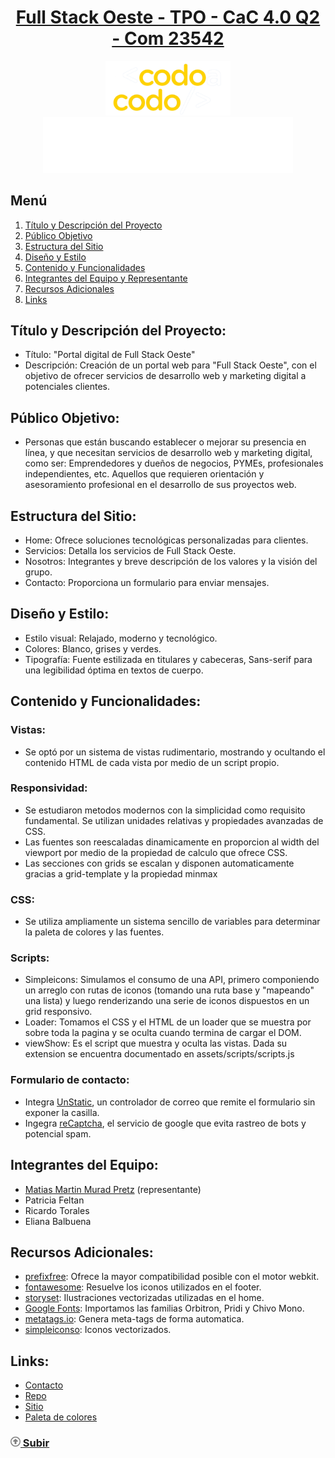 <div align="center">
    <a href="https://matipretz.github.io/fullstackoeste"><h1>Full Stack Oeste - TPO - CaC 4.0 Q2 - Com 23542</h1></a>
    <img alt="bac logo" src="assets/images/readme/logo-CAC.webp" width="200px" />
    <img alt="cac logo" src="assets/images/readme/bac.png" width="400" />  
</div>

## Menú
1. [Título y Descripción del Proyecto](#título-y-descripción-del-proyecto)
2. [Público Objetivo](#público-objetivo)   
3. [Estructura del Sitio](#estructura-del-sitio)
4. [Diseño y Estilo](#diseño-y-estilo)
5. [Contenido y Funcionalidades](#contenido-y-funcionalidades)
6. [Integrantes del Equipo y Representante](#integrantes-del-equipo-y-representante)
7. [Recursos Adicionales](#recursos-adicionales)
8. [Links](#links)

## Título y Descripción del Proyecto:
- Título: "Portal digital de Full Stack Oeste"
- Descripción: Creación de un portal web para "Full Stack Oeste", con el objetivo de ofrecer servicios de desarrollo web y marketing digital a potenciales clientes.

## Público Objetivo:
- Personas que están buscando establecer o mejorar su presencia en línea, y que necesitan servicios de desarrollo web y marketing digital, como ser: Emprendedores y dueños de negocios, PYMEs, profesionales independientes, etc. Aquellos que requieren orientación y asesoramiento profesional en el desarrollo de sus proyectos web.

## Estructura del Sitio:
- Home: Ofrece soluciones tecnológicas personalizadas para clientes.
- Servicios: Detalla los servicios de Full Stack Oeste.
- Nosotros: Integrantes y breve descripción de los valores y la visión del grupo.
- Contacto: Proporciona un formulario para enviar mensajes.

## Diseño y Estilo:
- Estilo visual: Relajado, moderno y tecnológico.
- Colores: Blanco, grises y verdes.
- Tipografía: Fuente estilizada en titulares y cabeceras, Sans-serif para una legibilidad óptima en textos de cuerpo.

## Contenido y Funcionalidades:
### Vistas: 
- Se optó por un sistema de vistas rudimentario, mostrando y ocultando el contenido HTML de cada vista por medio de un script propio.
### Responsividad: 
- Se estudiaron metodos modernos con la simplicidad como requisito fundamental. Se utilizan unidades relativas y propiedades avanzadas de CSS. 
- Las fuentes son reescaladas dinamicamente en proporcion al width del viewport por medio de la propiedad de calculo que ofrece CSS. 
- Las secciones con grids se escalan y disponen automaticamente gracias a grid-template y la propiedad minmax
### CSS: 
- Se utiliza ampliamente un sistema sencillo de variables para determinar la paleta de colores y las fuentes.
### Scripts:
- Simpleicons: Simulamos el consumo de una API, primero componiendo un arreglo con rutas de iconos (tomando una ruta base y "mapeando" una lista) y luego renderizando una serie de iconos dispuestos en un grid responsivo.
- Loader: Tomamos el CSS y el HTML de un loader que se muestra por sobre toda la pagina y se oculta cuando termina de cargar el DOM.
- viewShow: Es el script que muestra y oculta las vistas. Dada su extension se encuentra documentado en assets/scripts/scripts.js
### Formulario de contacto:
- Integra [UnStatic](https://forms.un-static.com/), un controlador de correo que remite el formulario sin exponer la casilla.
- Ingegra [reCaptcha](https://www.google.com/recaptcha/about/), el servicio de google que evita rastreo de bots y potencial spam.

## Integrantes del Equipo:
- [Matias Martin Murad Pretz](https://www.linkedin.com/in/matiasmurad/) (representante)
- Patricia Feltan
- Ricardo Torales
- Eliana Balbuena
  
## Recursos Adicionales:
- [prefixfree](https://github.com/LeaVerou/prefixfree): Ofrece la mayor compatibilidad posible con el motor webkit.
- [fontawesome](https://fontawesome.com/): Resuelve los iconos utilizados en el footer.
- [storyset](https://storyset.com/): Ilustraciones vectorizadas utilizadas en el home.
- [Google Fonts](https://fonts.google.com/): Importamos las familias Orbitron, Pridi y Chivo Mono.
- [metatags.io](https://metatags.io/): Genera meta-tags de forma automatica.
- [simpleiconso](https://simpleicons.org/): Iconos vectorizados.


## Links:
- [Contacto](mailto:contact.me@altmails.com?subject=[FSO])
- [Repo](https://github.com/matipretz/fullstackoeste)
- [Sitio](https://matipretz.github.io/fullstackoeste)
- [Paleta de colores](https://coolors.co/visualizer/252525-004643-101010-F0FFF0)

### [<svg height="1rem" viewBox="0 0 512 512"><path d="M256 48a208 208 0 1 1 0 416 208 208 0 1 1 0-416zm0 464A256 256 0 1 0 256 0a256 256 0 1 0 0 512zM135.1 217.4c-4.5 4.2-7.1 10.1-7.1 16.3c0 12.3 10 22.3 22.3 22.3H208v96c0 17.7 14.3 32 32 32h32c17.7 0 32-14.3 32-32V256h57.7c12.3 0 22.3-10 22.3-22.3c0-6.2-2.6-12.1-7.1-16.3L269.8 117.5c-3.8-3.5-8.7-5.5-13.8-5.5s-10.1 2-13.8 5.5L135.1 217.4z" fill="grey"/></svg> Subir](#menú)